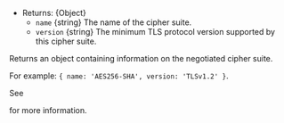 <!-- YAML
added: v0.11.4
changes:
  - version: v12.0.0
    pr-url: https://github.com/nodejs/node/pull/26625
    description: Return the minimum cipher version, instead of a fixed string
      (`'TLSv1/SSLv3'`).
-->

* Returns: {Object}
  * `name` {string} The name of the cipher suite.
  * `version` {string} The minimum TLS protocol version supported by this cipher
    suite.

Returns an object containing information on the negotiated cipher suite.

For example: `{ name: 'AES256-SHA', version: 'TLSv1.2' }`.

See

for more information.

